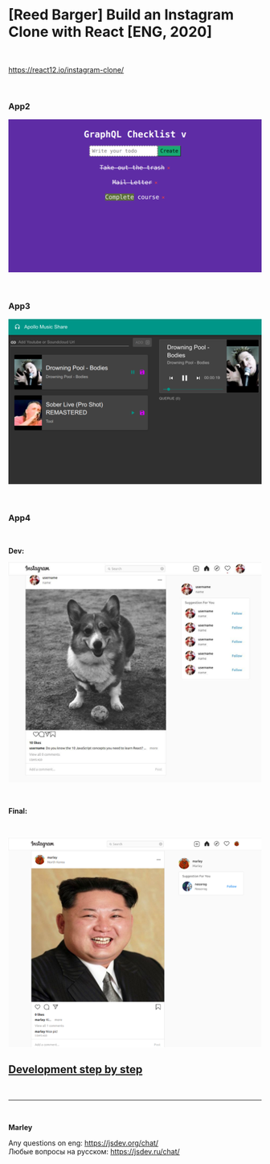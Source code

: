 # [Reed Barger] Build an Instagram Clone with React [ENG, 2020]

<br/>

https://react12.io/instagram-clone/

<br/>

### App2

![Application](/img/pic-02-02.png?raw=true)

<br/>

### App3

![Application](/img/pic-03-04.png?raw=true)

<br/>

### App4

<br/>

**Dev:**

![Application](/img/pic-04-current.jpg?raw=true)

<br/>

**Final:**

<br/>

![Application](/img/pic-04-53.png?raw=true)

## [Development step by step](./Development.md)

<br/>

---

<br/>

**Marley**

Any questions on eng: https://jsdev.org/chat/  
Любые вопросы на русском: https://jsdev.ru/chat/
